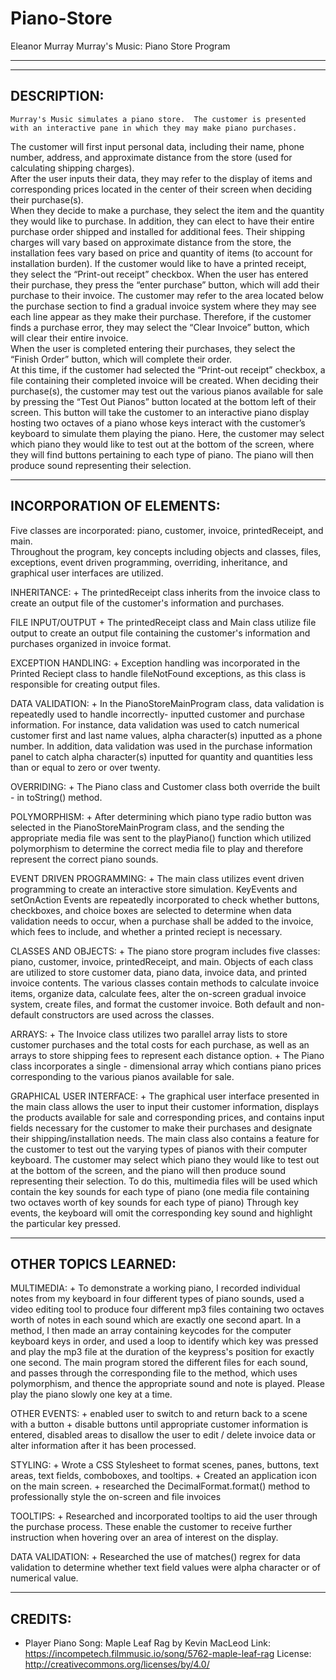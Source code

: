 # Piano-Store
Eleanor Murray
Murray's Music: Piano Store Program
____________________________________

------------
DESCRIPTION:
------------
	Murray's Music simulates a piano store.  The customer is presented with an interactive pane in which they may make piano purchases.  
The customer will first input personal data, including their name, phone number, address, and approximate distance from the store (used for calculating shipping charges).  
After the user inputs their data, they may refer to the display of items and corresponding prices located in the center of their screen when deciding their purchase(s).  
When they decide to make a purchase, they select the item and the quantity they would like to purchase.  In addition, they can elect to have their entire purchase order shipped and installed for additional fees.  Their shipping charges will vary based on approximate distance from the store, the installation fees vary based on price and quantity of items (to account for installation burden).  If the customer would like to have a printed receipt, they select the “Print-out receipt” checkbox.  When the user has entered their purchase, they press the “enter purchase” button, which will add their purchase to their invoice. The customer may refer to the area located below the purchase section to find a gradual invoice system where they may see each line appear as they make their purchase.  Therefore, if the customer finds a purchase error, they may select the “Clear Invoice” button, which will clear their entire invoice.  
When the user is completed entering their purchases, they select the “Finish Order” button, which will complete their order.  
At this time, if the customer had selected the “Print-out receipt” checkbox, a file containing their completed invoice will be created.
	When deciding their purchase(s), the customer may test out the various pianos available for sale by pressing the “Test Out Pianos” button located at the bottom left of their screen.  This button will take the customer to an interactive piano display hosting two octaves of a piano whose keys interact with the customer’s keyboard to simulate them playing the piano.  Here, the customer may select which piano they would like to test out at the bottom of the screen, where they will find buttons pertaining to each type of piano.  The piano will then produce sound representing their selection.

--------------------------
INCORPORATION OF ELEMENTS:
--------------------------
Five classes are incorporated: piano, customer, invoice, printedReceipt, and main.  
Throughout the program, key concepts including objects and classes, files, exceptions, event driven programming, overriding, inheritance, and graphical user interfaces are utilized.

INHERITANCE:
	+ The printedReceipt class inherits from the invoice class to create an output file of the customer's information and purchases.

FILE INPUT/OUTPUT
	+ The printedReceipt class and Main class utilize file output to create an output file containing the customer's information and purchases organized in invoice format.

EXCEPTION HANDLING:
	+ Exception handling was incorporated in the Printed Reciept class to handle fileNotFound exceptions, as this class is responsible for creating output files.

DATA VALIDATION:
	+ In the PianoStoreMainProgram class, data validation is repeatedly used to handle incorrectly- inputted 
	customer and purchase information.  For instance, data validation was used to catch numerical customer first
	and last name values, alpha character(s) inputted as a phone number.  In addition, data validation was used
	in the purchase information panel to catch alpha character(s) inputted for quantity and quantities less than
	or equal to zero or over twenty. 

OVERRIDING:
	+ The Piano class and Customer class both override the built - in toString() method.

POLYMORPHISM:
	+ After determining which piano type radio button was selected in the PianoStoreMainProgram class, and the sending the appropriate media file was sent to the playPiano() function which utilized polymorphism to determine the correct media file to play and therefore represent the correct piano sounds. 

EVENT DRIVEN PROGRAMMING:
	+ The main class utilizes event driven programming to create an interactive store simulation. KeyEvents and setOnAction Events are repeatedly incorporated to check whether buttons, checkboxes, and choice boxes are selected to determine when data validation needs to occur, when a purchase shall be added to 	the invoice, which fees to include, and whether a printed reciept is necessary. 

CLASSES AND OBJECTS:
	+ The piano store program includes five classes: piano, customer, invoice, printedReceipt, and main.
	Objects of each class are utilized to store customer data, piano data, invoice data, and printed invoice contents. 
	The various classes contain methods to calculate invoice items, organize data, calculate fees, alter the on-screen gradual invoice system, create files, and format the customer invoice. 
	Both default and non-default constructors are used across the classes.

ARRAYS:
	+ The Invoice class utilizes two parallel array lists to store customer purchases and the total costs for each purchase, as well as an arrays to store shipping fees to represent each distance
	option.
	+ The Piano class incorporates a single - dimensional array which contians piano prices corresponding to the 	various pianos available for sale.

GRAPHICAL USER INTERFACE:
	+ The graphical user interface presented in the main class allows the user to input their customer information, displays the products available for sale and corresponding prices, 
and contains input fields necessary for the customer to make their purchases and designate their shipping/installation needs.  The main class also contains a feature for the customer to test 
out the varying types of pianos with their computer keyboard.  The customer may select which piano they would like to test out at the bottom of the screen, and the piano will then produce 
sound representing their selection. To do this, multimedia files will be used which contain the key sounds for each type of piano (one media file containing two octaves worth of key sounds for 
each type of piano) Through key events, the keyboard will omit the corresponding key sound and highlight the particular key pressed.  
	
----------------------
OTHER TOPICS LEARNED:
----------------------

MULTIMEDIA:
	+ To demonstrate a working piano, I recorded individual notes from my keyboard in four different types of piano sounds, used a video editing tool to produce four different mp3 files containing two octaves worth of notes in each sound which are exactly one second apart. In a method, I then made an array containing keycodes for the computer keyboard keys in order, and used a loop to identify which key was pressed and play the mp3 file at the duration of the keypress's position for exactly one second. The main program stored the different files for each sound, and passes through the corresponding file to the method, which uses polymorphism, and thence the appropriate sound and note is played. Please play the piano slowly one key at a time.

OTHER EVENTS:
	+ enabled user to switch to and return back to a scene with a button
	+ disable buttons until appropriate customer information is entered, disabled areas to disallow the user to edit / delete invoice data or alter information after it has been processed.

STYLING:
	+ Wrote a CSS Stylesheet to format scenes, panes, buttons, text areas, text fields, comboboxes, and tooltips.
	+ Created an application icon on the main screen.
	+ researched the DecimalFormat.format() method to professionally style the on-screen and file invoices
	
TOOLTIPS:
	+ Researched and incorporated tooltips to aid the user through the purchase process. These enable the customer to receive further instruction when hovering over an area of interest on the display.

DATA VALIDATION:
	+ Researched the use of matches() regrex for data validation to determine whether text field values were alpha character or of numerical value.

--------
CREDITS:
--------
- Player Piano Song: Maple Leaf Rag by Kevin MacLeod Link: https://incompetech.filmmusic.io/song/5762-maple-leaf-rag  License: http://creativecommons.org/licenses/by/4.0/ 
